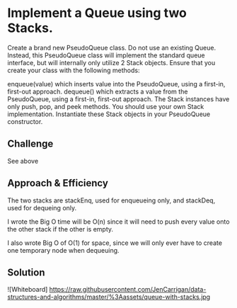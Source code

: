 # Implement a Queue using two Stacks.
Create a brand new PseudoQueue class. Do not use an existing Queue. Instead, this PseudoQueue class will implement the standard queue interface, but will internally only utilize 2 Stack objects. Ensure that you create your class with the following methods:

enqueue(value) which inserts value into the PseudoQueue, using a first-in, first-out approach.
dequeue() which extracts a value from the PseudoQueue, using a first-in, first-out approach.
The Stack instances have only push, pop, and peek methods. You should use your own Stack implementation. Instantiate these Stack objects in your PseudoQueue constructor.

## Challenge
See above

## Approach & Efficiency
The two stacks are stackEnq, used for enqueueing only, and stackDeq, used for dequeing only.

I wrote the Big O time will be O(n) since it will need to push every value onto the other stack if the other is empty.

I also wrote Big O of O(1) for space, since we will only ever have to create one temporary node when dequeuing.

## Solution

![Whiteboard] https://raw.githubusercontent.com/JenCarrigan/data-structures-and-algorithms/master/%3Aassets/queue-with-stacks.jpg